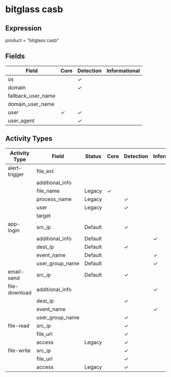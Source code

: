 bitglass casb
=============

Expression
----------

product = "bitglass casb"

Fields
------

| Field              | Core     | Detection | Informational |
| ------------------ | -------- | --------- | ------------- |
| os                 |          | &#10003;  |               |
| domain             |          | &#10003;  |               |
| fallback_user_name |          |           |               |
| domain_user_name   |          |           |               |
| user               | &#10003; | &#10003;  |               |
| user_agent         |          | &#10003;  |               |

Activity Types
--------------

| Activity Type | Field           | Status  | Core     | Detection | Informational |
| ------------- | --------------- | ------- | -------- | --------- | ------------- |
| alert-trigger | file_ext        |         |          |           |               |
|               | additional_info |         |          |           |               |
|               | file_name       | Legacy  | &#10003; |           |               |
|               | process_name    | Legacy  |          | &#10003;  |               |
|               | user            | Legacy  |          | &#10003;  |               |
|               | target          |         |          |           |               |
| app-login     | src_ip          | Default |          | &#10003;  |               |
|               | additional_info | Default |          |           | &#10003;      |
|               | dest_ip         | Default |          | &#10003;  |               |
|               | event_name      | Default |          |           | &#10003;      |
|               | user_group_name | Default |          |           | &#10003;      |
| email-send    | src_ip          | Default |          | &#10003;  |               |
| file-download | additional_info |         |          |           | &#10003;      |
|               | dest_ip         |         |          | &#10003;  |               |
|               | event_name      |         |          |           | &#10003;      |
|               | user_group_name |         |          | &#10003;  |               |
| file-read     | src_ip          |         |          | &#10003;  |               |
|               | file_url        |         |          | &#10003;  |               |
|               | access          | Legacy  |          | &#10003;  |               |
| file-write    | src_ip          |         |          | &#10003;  |               |
|               | file_url        |         |          | &#10003;  |               |
|               | access          | Legacy  |          | &#10003;  |               |

